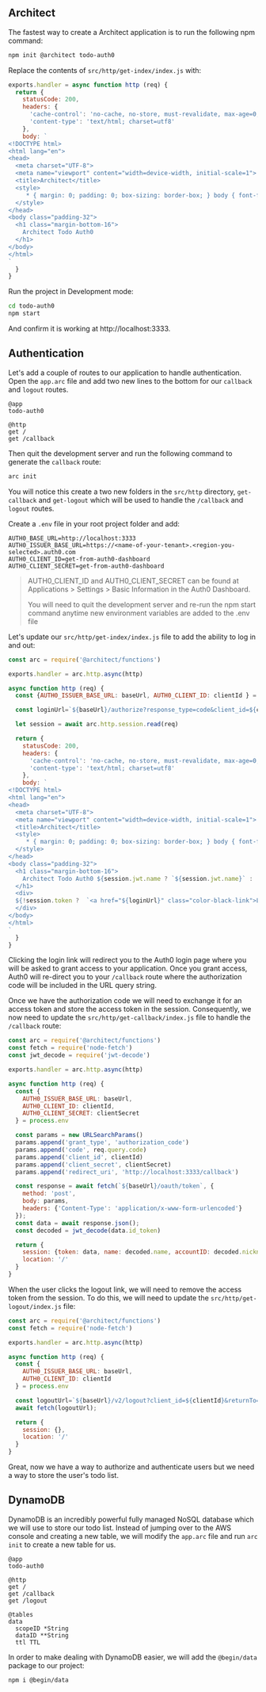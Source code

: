 ## Architect

The fastest way to create a Architect application is to run the following npm command:

```bash
npm init @architect todo-auth0
```

Replace the contents of `src/http/get-index/index.js` with:

```javascript
exports.handler = async function http (req) {
  return {
    statusCode: 200,
    headers: {
      'cache-control': 'no-cache, no-store, must-revalidate, max-age=0, s-maxage=0',
      'content-type': 'text/html; charset=utf8'
    },
    body: `
<!DOCTYPE html>
<html lang="en">
<head>
  <meta charset="UTF-8">
  <meta name="viewport" content="width=device-width, initial-scale=1">
  <title>Architect</title>
  <style>
     * { margin: 0; padding: 0; box-sizing: border-box; } body { font-family: -apple-system, BlinkMacSystemFont, sans-serif; } .max-width-320 { max-width: 20rem; } .margin-left-8 { margin-left: 0.5rem; } .margin-bottom-16 { margin-bottom: 1rem; } .margin-bottom-8 { margin-bottom: 0.5rem; } .padding-32 { padding: 2rem; } .color-grey { color: #333; } .color-black-link:hover { color: black; }
  </style>
</head>
<body class="padding-32">
  <h1 class="margin-bottom-16">
    Architect Todo Auth0
  </h1>
</body>
</html>
`
  }
}
```

Run the project in Development mode:

```bash
cd todo-auth0
npm start
```

And confirm it is working at http://localhost:3333.

## Authentication

Let's add a couple of routes to our application to handle authentication. Open the `app.arc` file and add two new lines to the bottom for our `callback` and `logout` routes.

```arc
@app
todo-auth0

@http
get /
get /callback
```

Then quit the development server and run the following command to generate the `callback` route:

```bash
arc init
```

You will notice this create a two new folders in the `src/http` directory, `get-callback` and `get-logout` which will be used to handle the `/callback` and `logout` routes.

Create a `.env` file in your root project folder and add:

```env
AUTH0_BASE_URL=http://localhost:3333
AUTH0_ISSUER_BASE_URL=https://<name-of-your-tenant>.<region-you-selected>.auth0.com
AUTH0_CLIENT_ID=get-from-auth0-dashboard
AUTH0_CLIENT_SECRET=get-from-auth0-dashboard
```

> AUTH0_CLIENT_ID and AUTH0_CLIENT_SECRET can be found at Applications > Settings > Basic Information in the Auth0 Dashboard.
>
> You will need to quit the development server and re-run the npm start command anytime new environment variables are added to the .env file

Let's update our `src/http/get-index/index.js` file to add the ability to log in and out:

```javascript
const arc = require('@architect/functions')

exports.handler = arc.http.async(http)

async function http (req) {
  const {AUTH0_ISSUER_BASE_URL: baseUrl, AUTH0_CLIENT_ID: clientId } = process.env

  const loginUrl=`${baseUrl}/authorize?response_type=code&client_id=${clientId}&redirect_uri=http://localhost:3333/callback&scope=openid%20profile`

  let session = await arc.http.session.read(req)

  return {
    statusCode: 200,
    headers: {
      'cache-control': 'no-cache, no-store, must-revalidate, max-age=0, s-maxage=0',
      'content-type': 'text/html; charset=utf8'
    },
    body: `
<!DOCTYPE html>
<html lang="en">
<head>
  <meta charset="UTF-8">
  <meta name="viewport" content="width=device-width, initial-scale=1">
  <title>Architect</title>
  <style>
     * { margin: 0; padding: 0; box-sizing: border-box; } body { font-family: -apple-system, BlinkMacSystemFont, sans-serif; } .max-width-320 { max-width: 20rem; } .margin-left-8 { margin-left: 0.5rem; } .margin-bottom-16 { margin-bottom: 1rem; } .margin-bottom-8 { margin-bottom: 0.5rem; } .padding-32 { padding: 2rem; } .color-grey { color: #333; } .color-black-link:hover { color: black; }
  </style>
</head>
<body class="padding-32">
  <h1 class="margin-bottom-16">
    Architect Todo Auth0 ${session.jwt.name ? `${session.jwt.name}` : ''}
  </h1>
  <div>
  ${!session.token ?  `<a href="${loginUrl}" class="color-black-link">Login</a>` : `<a href="/logout" class="color-black-link">Logout</a>`}
  </div>
</body>
</html>
`
  }
}
```

Clicking the login link will redirect you to the Auth0 login page where you will be asked to grant access to your application. Once you grant access, Auth0 will re-direct you to your `/callback` route where the authorization code will be included in the URL query string.

Once we have the authorization code we will need to exchange it for an access token and store the access token in the session. Consequently, we now need to update the `src/http/get-callback/index.js` file to handle the `/callback` route:

```javascript
const arc = require('@architect/functions')
const fetch = require('node-fetch')
const jwt_decode = require('jwt-decode')

exports.handler = arc.http.async(http)

async function http (req) {
  const {
    AUTH0_ISSUER_BASE_URL: baseUrl,
    AUTH0_CLIENT_ID: clientId,
    AUTH0_CLIENT_SECRET: clientSecret
  } = process.env

  const params = new URLSearchParams()
  params.append('grant_type', 'authorization_code')
  params.append('code', req.query.code)
  params.append('client_id', clientId)
  params.append('client_secret', clientSecret)
  params.append('redirect_uri', 'http://localhost:3333/callback')

  const response = await fetch(`${baseUrl}/oauth/token`, {
    method: 'post',
    body: params,
    headers: {'Content-Type': 'application/x-www-form-urlencoded'}
  });
  const data = await response.json();
  const decoded = jwt_decode(data.id_token)

  return {
    session: {token: data, name: decoded.name, accountID: decoded.nickname},
    location: '/'
  }
}
```

When the user clicks the logout link, we will need to remove the access token from the session. To do this, we will need to update the `src/http/get-logout/index.js` file:

```javascript
const arc = require('@architect/functions')
const fetch = require('node-fetch')

exports.handler = arc.http.async(http)

async function http (req) {
  const {
    AUTH0_ISSUER_BASE_URL: baseUrl,
    AUTH0_CLIENT_ID: clientId
  } = process.env

  const logoutUrl=`${baseUrl}/v2/logout?client_id=${clientId}&returnTo=http://localhost:3333`
  await fetch(logoutUrl);

  return {
    session: {},
    location: '/'
  }
}
```

Great, now we have a way to authorize and authenticate users but we need a way to store the user's todo list.

## DynamoDB

DynamoDB is an incredibly powerful fully managed NoSQL database which we will use to store our todo list. Instead of jumping over to the AWS console and creating a new table, we will modify the `app.arc` file and run `arc init` to create a new table for us.

```arc
@app
todo-auth0

@http
get /
get /callback
get /logout

@tables
data
  scopeID *String
  dataID **String
  ttl TTL
```

In order to make dealing with DynamoDB easier, we will add the `@begin/data` package to our project:

```bash
npm i @begin/data
```
